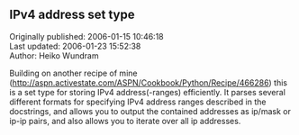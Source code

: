 ## IPv4 address set type  
Originally published: 2006-01-15 10:46:18  
Last updated: 2006-01-23 15:52:38  
Author: Heiko Wundram  
  
Building on another recipe of mine (http://aspn.activestate.com/ASPN/Cookbook/Python/Recipe/466286) this is a set type for storing IPv4 address(-ranges) efficiently. It parses several different formats for specifying IPv4 address ranges described in the docstrings, and allows you to output the contained addresses as ip/mask or ip-ip pairs, and also allows you to iterate over all ip addresses.